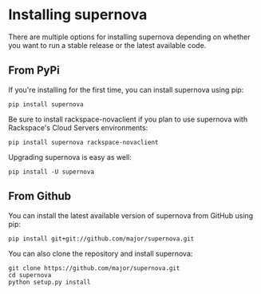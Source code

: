 # Installing supernova

There are multiple options for installing supernova depending on whether you want to run a stable release or the latest available code.

## From PyPi

If you're installing for the first time, you can install supernova using pip:

    pip install supernova

Be sure to install rackspace-novaclient if you plan to use supernova with Rackspace's Cloud Servers environments:

    pip install supernova rackspace-novaclient

Upgrading supernova is easy as well:

    pip install -U supernova

## From Github

You can install the latest available version of supernova from GitHub using pip:

    pip install git+git://github.com/major/supernova.git

You can also clone the repository and install supernova:

    git clone https://github.com/major/supernova.git
    cd supernova
    python setup.py install